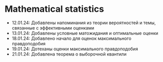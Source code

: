 # Mathematical statistics

- 12.01.24: Добавлены напоминания из теории вероятностей и темы, связанные с эффективными оценками
- 13.01.24: Добавлены условные матожидания и оптимальные оценки
- 18.01.24: Добавлено начало для оценок максимального правдоподобия
- 19.01.24: Дотеханы оценки максимального правдоподобия
- 21.01.24: Добавлена теорема о выборочной квантили
